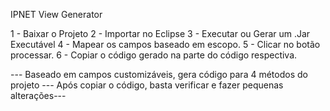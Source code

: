 IPNET View Generator


1 - Baixar o Projeto
2 - Importar no Eclipse
3 - Executar ou Gerar um .Jar Executável
4 - Mapear os campos baseado em escopo.
5 - Clicar no botão processar.
6 - Copiar o código gerado na parte do código respectiva.


--- Baseado em campos customizáveis, gera código para 4 métodos do projeto
--- Após copiar o código, basta verificar e fazer pequenas alterações---
